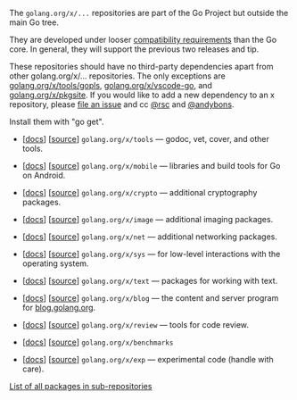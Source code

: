 The `golang.org/x/...` repositories are part of the Go Project but outside the main Go tree.

They are developed under looser [compatibility requirements](http://golang.org/doc/go1compat.html) than the Go core.  In general, they will support the previous two releases and tip.

These repositories should have no third-party dependencies apart from other golang.org/x/... repositories. The only exceptions are [golang.org/x/tools/gopls](https://pkg.go.dev/golang.org/x/tools/gopls), [golang.org/x/vscode-go](https://go.googlesource.com/vscode-go), and [golang.org/x/pkgsite](https://pkg.go.dev/golang.org/x/pkgsite). If you would like to add a new dependency to an x repository, please [file an issue](https://github.com/golang/go/issues/new) and cc [@rsc](http://github.com/rsc) and [@andybons](https://github.com/andybons).

Install them with "go get".

  * [[docs](https://pkg.go.dev/golang.org/x/tools)] [[source](https://go.googlesource.com/tools)] ` golang.org/x/tools ` — godoc, vet, cover, and other tools.
  * [[docs](https://pkg.go.dev/golang.org/x/mobile)] [[source](https://go.googlesource.com/mobile)] ` golang.org/x/mobile ` — libraries and build tools for Go on Android.

  * [[docs](https://pkg.go.dev/golang.org/x/crypto)] [[source](https://go.googlesource.com/crypto)] ` golang.org/x/crypto ` — additional cryptography packages.
  * [[docs](https://pkg.go.dev/golang.org/x/image)] [[source](https://go.googlesource.com/image)] ` golang.org/x/image ` — additional imaging packages.
  * [[docs](https://pkg.go.dev/golang.org/x/net)] [[source](https://go.googlesource.com/net)] ` golang.org/x/net ` — additional networking packages.
  * [[docs](https://pkg.go.dev/golang.org/x/sys)] [[source](https://go.googlesource.com/sys)] ` golang.org/x/sys ` — for low-level interactions with the operating system.
  * [[docs](https://pkg.go.dev/golang.org/x/text)] [[source](https://go.googlesource.com/text)] ` golang.org/x/text ` — packages for working with text.

  * [[docs](https://pkg.go.dev/golang.org/x/blog)] [[source](https://go.googlesource.com/blog)] ` golang.org/x/blog ` — the content and server program for [blog.golang.org](http://blog.golang.org).


  * [[docs](https://pkg.go.dev/golang.org/x/review)] [[source](https://go.googlesource.com/review)] ` golang.org/x/review ` — tools for code review.
  * [[docs](https://pkg.go.dev/golang.org/x/benchmarks)] [[source](https://go.googlesource.com/benchmarks)] ` golang.org/x/benchmarks `

  * [[docs](https://pkg.go.dev/golang.org/x/exp)] [[source](https://go.googlesource.com/exp)] ` golang.org/x/exp ` — experimental code (handle with care).

[List of all packages in sub-repositories](https://pkg.go.dev/golang.org/x)
